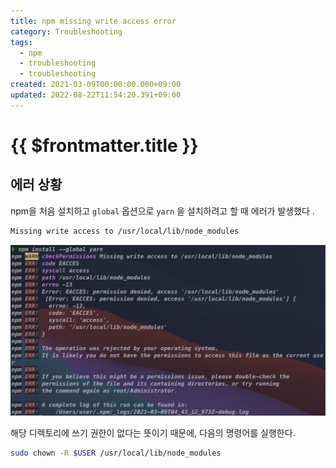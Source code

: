```yaml
---
title: npm missing write access error
category: Troubleshooting
tags:
  - npm
  - troubleshooting
  - troubleshooting
created: 2021-03-09T00:00:00.000+09:00
updated: 2022-08-22T11:54:20.391+09:00
---
```


# {{ $frontmatter.title }}

## 에러 상황

npm을 처음 설치하고 `global` 옵션으로 `yarn` 을 설치하려고 할 때 에러가 발생했다 .

```bash
Missing write access to /usr/local/lib/node_modules
```

![npm-missing-write-access-error-image-0](./images/npm-missing-write-access-error-image-0.png)

해당 디렉토리에 쓰기 권한이 없다는 뜻이기 때문에, 다음의 명령어를 실행한다.

```bash
sudo chown -R $USER /usr/local/lib/node_modules
```

